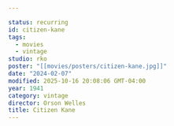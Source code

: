 ```yaml
---

status: recurring
id: citizen-kane
tags:
  - movies
  - vintage
studio: rko
poster: "[[movies/posters/citizen-kane.jpg]]"
date: "2024-02-07"
modified: 2025-10-16 20:08:06 GMT-04:00
year: 1941
category: vintage
director: Orson Welles
title: Citizen Kane
---
```

